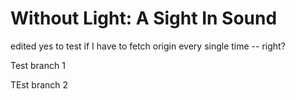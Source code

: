 # Without Light: A Sight In Sound


edited yes to test if I have to fetch origin every single time -- right?

Test branch 1

TEst branch 2